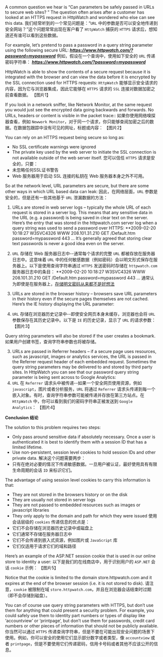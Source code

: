 A common question we hear is “Can parameters be safely passed in URLs to secure web sites? ” The question often arises after a customer has looked at an HTTPS request in HttpWatch and wondered who else can see this data.
我们经常听到的一个常见问题是：“`URL` 中的参数是否可以安全地传递到安全网站？”这个问题常常出现在客户看了 `HttpWatch` 捕获的 `HTTPS` 请求后，想知道还有谁可以看到这些数据。

For example, let’s pretend to pass a password in a query string parameter using the following secure URL:
***https://www.httpwatch.com/?password=mypassword***
例如，假设在一个查询中，使用如下安全的 `URL` 传递密码字符串：
***https://www.httpwatch.com/?password=mypassword***

HttpWatch is able to show the contents of a secure request because it is integrated with the browser and can view the data before it is encrypted by the SSL connection used for HTTPS requests:
`HttpWatch` 能够显示安全请求的内容，因为它与浏览器集成，因此它能够在 `HTTPS` 请求的 `SSL` 连接对数据加密之前查看数据。
【图片1】 


If you look in a network sniffer, like Network Monitor, at the same request you would just see the encrypted data going backwards and forwards. No URLs, headers or content is visible in the packet trace::
如果你使用网络嗅探器查看，例如 `Newwork Monitor`，对于同一个请求，你只能够查阅加密之后的数据。在数据包跟踪中没有可见的网址，标题或内容：
【图片2】
 
You can rely on an HTTPS request being secure so long as:
- No SSL certificate warnings were ignored
- The private key used by the web server to initiate the SSL connection is not available outside of the web server itself.
您可以信任 `HTTPS` 请求是安全的，只要：
- 未忽略任何SSL证书警告
- Web 服务器用于启动 SSL 连接的私钥在 Web 服务器本身之外不可用。

So at the network level, URL parameters are secure, but there are some other ways in which URL based data can leak:
因此，在网络层面，`URL` 参数是安全的，但是还有一些其他基于 `URL` 泄漏数据的方法：

1. URLs are stored in web server logs – typically the whole URL of each request is stored in a server log. This means that any sensitive data in the URL (e.g. a password) is being saved in clear text on the server. Here’s the entry that was stored in the httpwatch.com server log when a query string was used to send a password over HTTPS:
**2009-02-20 10:18:27 W3SVC4326 WWW 208.101.31.210 GET /Default.htm password=mypassword 443 ...
It’s generally agreed that storing clear text passwords is never a good idea even on the server.
1. `URL` 存储在 Web 服务器日志中--通常每个请求的完整 `URL` 都被存放在服务器日志中。这意味着 `URL` 中的任何敏感数据（例如密码）会以明文形式保存在服务器上。以下是使用查询字符串通过 `HTTPS` 发送密码时存储在 `httpwatch.com` 服务器日志中的条目：
**2009-02-20 10:18:27 W3SVC4326 WWW 208.101.31.210 GET /Default.htm password=mypassword 443 ...
通常认为即使是在服务器上，[存储明文密码从来都不是好想法](http://www.codinghorror.com/blog/archives/000953.html)

2.	URLs are stored in the browser history – browsers save URL parameters in their history even if the secure pages themselves are not cached. Here’s the IE history displaying the URL
parameter:
2. `URL` 存储在浏览器历史记录中--即使安全网页本身未缓存，浏览器也会将 `URL` 参数保存在其历史记录中。以下是 `IE` 的历史记录，显示了 `URL` 的请求参数：
【图片3】

Query string parameters will also be stored if the user creates a bookmark.
如果用户创建书签，查询字符串参数也将被存储。

3.	URLs are passed in Referrer headers – if a secure page uses resources, such as javascript, images or analytics services, the URL is passed in the Referrer request header of each embedded request. Sometimes the query string parameters may be delivered to and stored by third party sites. In HttpWatch you can see that our password query string parameter is being sent across to Google Analytics:
3. `URL` 在 `Referrer` 请求头中被传递--如果一个安全网页使用资源，例如 `javascript`，图片或者分析服务，`URL` 将通过 `Referrer` 请求头传递到每一个嵌入对象。有时，查询字符串参数可能被传递并存放在第三方站点。在 `HttpWatch` 中，你可以看到我们的密码字符串正被发送到 `Google Analytics`：
【图片4】

 
**Conclusion**
**结论**

The solution to this problem requires two steps:
- Only pass around sensitive data if absolutely necessary. Once a user is authenticated it is best to identify them with a session ID that has a limited lifetime.
- Use non-persistent, session level cookies to hold session IDs and other private data.
解决这个问题需要两步：
- 只有在绝对必要的情况下传递敏感数据。一旦用户被认证，最好使用具有有限生命周期的会话 `ID` 来标识它们。

The advantage of using session level cookies to carry this information is that:
- They are not stored in the browsers history or on the disk
- They are usually not stored in server logs
- They are not passed to embedded resources such as images or javascript libraries
- They only apply to the domain and path for which they were issued
使用会话层级的 `cookies` 传递信息的优点是：
- 它们不会存储在浏览器历史记录中或磁盘上
- 它们通常不存储在服务器日志中
- 它们不会传递到嵌入式资源，例如图片或 `JavaScript` 库
- 它们仅适用于请求它们的域和路径

Here’s an example of the ASP.NET session cookie that is used in our online store to identity a user:
以下是我们的在线商店中，用于识别用户的 `ASP.NET` 会话 `cookie` 示例：
【图片5】

Notice that the cookie is limited to the domain store.httpwatch.com and it expires at the end of the browser session (i.e. it is not stored to disk).
请注意，`cookie` 被限制在域 `store.httpwatch.com`，并且在浏览器会话结束时过期（即不会存储到磁盘）。

You can of course use query string parameters with HTTPS, but don’t use them for anything that could present a security problem. For example, you could safely use them to identity part numbers or types of display like ‘accountview’ or ‘printpage’, but don’t use them for passwords, credit card numbers or other pieces of information that should not be publicly available.
你当然可以通过 `HTTPS` 传递查询字符串，但是不要在可能出现安全问题的场景下使用。例如，你可以安全的使用它们显示部分数字或者类型，像 `accountview` 或者 `printpage`，但是不要使用它们传递密码，信用卡号码或者其他不应该公开的信息。

